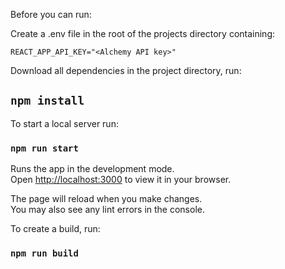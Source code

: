 Before you can run:

Create a .env file in the root of the projects directory containing:

```
REACT_APP_API_KEY="<Alchemy API key>" 
```

Download all dependencies in the project directory, run:

## `npm install`

To start a local server run:

### `npm run start`

Runs the app in the development mode.\
Open [http://localhost:3000](http://localhost:3000) to view it in your browser.

The page will reload when you make changes.\
You may also see any lint errors in the console.

To create a build, run: 

### `npm run build`

